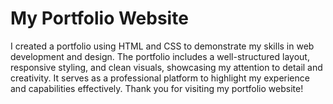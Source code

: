 # My Portfolio Website
I created a portfolio using HTML and CSS to demonstrate my skills in web development and design. The portfolio includes a well-structured layout, responsive styling, and clean visuals, showcasing my attention to detail and creativity. It serves as a professional platform to highlight my experience and capabilities effectively.
Thank you for visiting my portfolio website!
